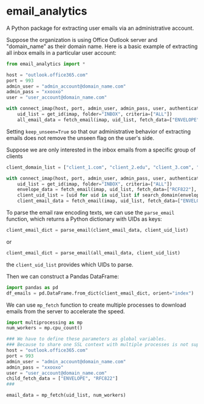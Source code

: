 # email_analytics
A Python package for extracting user emails via an administrative account.


Suppose the organization is using Office Outlook server and "domain_name" as their domain name. Here is a basic example of extracting all inbox emails in a particular user account:

```python
from email_analytics import *

host = "outlook.office365.com"
port = 993
admin_user = "admin_account@domain_name.com"
admin_pass = "xxooxo"
user = "user_account@domain_name.com"

with connect_imap(host, port, admin_user, admin_pass, user, authenticate=True, ssl=True) as imap:
    uid_list = get_id(imap, folder="INBOX", criteria=["ALL"])
    all_email_data = fetch_email(imap, uid_list, fetch_data=["ENVELOPE", "RCF822"], keep_unseen=True)
```
Setting ```keep_unseen=True``` so that our administrative behavior of extracting emails does not remove the unseen flag on the user's side.

Suppose we are only interested in the inbox emails from a specific group of clients
```python
client_domain_list = ["client_1.com", "client_2.edu", "client_3.com", "client_4.gov"]

with connect_imap(host, port, admin_user, admin_pass, user, authenticate=True, ssl=True) as imap:
    uid_list = get_id(imap, folder="INBOX", criteria=["ALL"])
    envelope_data = fetch_email(imap, uid_list, fetch_data=["RCF822"], keep_unseen=True)
    client_uid_list = [uid for uid in uid_list if search_domain(envelope_data, uid, client_domain_list)]
    client_email_data = fetch_email(imap, uid_list, fetch_data=["ENVELOPE", "RCF822"], keep_unseen=True)
```

To parse the email raw encoding texts, we can use the ```parse_email``` function, which returns a Python dictionary with UIDs as keys:
```python
client_email_dict = parse_email(client_email_data, client_uid_list)
```
or
```python
client_email_dict = parse_email(all_email_data, client_uid_list)
```
the ```client_uid_list``` provides which UIDs to parse.

Then we can construct a Pandas DataFrame:
```python
import pandas as pd
df_emails = pd.DataFrame.from_dict(client_email_dict, orient="index")
```

We can use ```mp_fetch``` function to create multiple processes to download emails from the server to accelerate the speed. 
```python
import multiprocessing as mp
num_workers = mp.cpu_count()

### We have to define these parameters as global variables. 
### Because to share one SSL context with multiple processes is not supported
host = "outlook.office365.com"
port = 993
admin_user = "admin_account@domain_name.com"
admin_pass = "xxooxo"
user = "user_account@domain_name.com"
child_fetch_data = ["ENVELOPE", "RFC822"]
###

email_data = mp_fetch(uid_list, num_workers)
```
